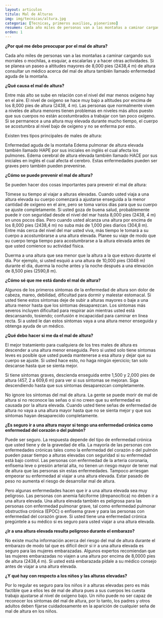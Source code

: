 ```yaml
---
layout: articulos
titulo: Mal de Alturas
img: img/tecnicas/altura.jpg
categoria: [Tecnicas, primeros auxilios, pionerismo]
resumen: Cada año miles de personas van a las montañas a caminar cargando sus morrales o mochilas, a esquiar, a escalarlas y a hacer otras actividades.
orden: 1
---
```

**¿Por qué me debo preocupar por el mal de altura?**

Cada año miles de personas van a las montañas a caminar cargando sus morrales o mochilas, a esquiar, a escalarlas y a hacer otras actividades. Si se planea un paseo a altitudes mayores de 8,000 pies (2438,4 m) de altura consultar un médico acerca del mal de altura también llamado enfermedad aguda de la montaña.

**¿Qué causa el mal de altura?**

Entre más alto se sube en relación con el nivel del mar menos oxígeno hay en el aire. El nivel de oxígeno se hace muy bajo a altitudes por encima de los 8,000 pies de altura (2438, 4 m). Las personas que normalmente viven a niveles de altura menores tienen problemas en niveles más altos puesto que sus cuerpos no están acostumbrados a trabajar con tan poco oxígeno. Si se permanece a una altura muy elevada durante mucho tiempo, el cuerpo se acostumbra al nivel bajo de oxígeno y no se enferma por esto.

Existen tres tipos principales de males de altura:

Enfermedad aguda de la montaña 
Edema pulmonar de altura elevada también llamado HAPE por sus iniciales en inglés el cual afecta los pulmones. 
Edema cerebral de altura elevada también llamado HACE por sus iniciales en inglés el cual afecta el cerebro. 
Estas enfermedades pueden ser graves pero también pueden prevenirse.

**¿Cómo se puede prevenir el mal de altura?**

Se pueden hacer dos cosas importantes para prevenir el mal de altura:

Tómese su tiempo al viajar a alturas elevadas. Cuando usted viaja a una altura elevada su cuerpo comenzará a ajustarse enseguida a la menor cantidad de oxígeno en el aire, pero se toma varios días para que su cuerpo se ajuste completamente. Si usted goza de buena salud, probablemente puede ir con seguridad desde el nivel del mar hasta 8,000 pies (2438, 4 m) en unos pocos días. Pero cuando usted alcanza una altura por encima de los 8,000 pies (2438,4 m) no suba más de 1,000 pies diarios (304,8 m). Entre más cerca del nivel del mar usted viva, más tiempo le tomará a su cuerpo a acostumbrarse a una altura elevada. Planee su viaje de modo que su cuerpo tenga tiempo para acostumbrarse a la altura elevada antes de que usted comience su actividad física.

Duerma a una altura que sea menor que la altura a la que estuvo durante el día. Por ejemplo, si usted esquió a una altura de 10,000 pies (3048 m) durante el día, duerma la noche antes y la noche después a una elevación de 8,500 pies (2590,8 m).

**¿Cómo sé que me está dando el mal de altura?**

Algunos de los primeros síntomas de la enfermedad de altura son dolor de cabeza, mareo, debilidad, dificultad para dormir y malestar estomacal. Si usted tiene estos síntomas deje de subir a alturas mayores o baje a una altura menor hasta que los síntomas desaparezcan. Los síntomas más severos incluyen dificultad para respirar aún mientras usted está descansando, tosiendo; confusión e incapacidad para caminar en línea recta. Si a usted le dan estos síntomas vaya a una altura menor enseguida y obtenga ayuda de un médico.

**¿Qué debo hacer si me da el mal de altura?**

El mejor tratamiento para cualquiera de los tres males de altura es descender a una altura menor enseguida. Pero si usted solo tiene síntomas leves es posible que usted pueda mantenerse a esa altura y dejar que su cuerpo se ajuste. Si usted hace esto, no haga ningún ejercicio; tan solo descanse hasta que se sienta mejor.

Si tiene síntomas graves, descienda enseguida entre 1,500 y 2,000 pies de altura (457, 2 a 609,6 m) para ver si sus síntomas se mejoran. Siga descendiendo hasta que sus síntomas desaparezcan completamente.

No ignore los síntomas del mal de altura. La gente se puede morir de mal de altura si no reconoce las señas o si no creen que su enfermedad es causada por la altura elevada. Cuando usted tiene señas de enfermedad de altura no vaya a una altura mayor hasta que no se sienta mejor y que sus síntomas hayan desaparecido completamente.

**¿Es seguro ir a una altura mayor si tengo una enfermedad crónica como enfermedad del corazón o del pulmón?**

Puede ser seguro. La respuesta depende del tipo de enfermedad crónica que usted tiene y de la gravedad de ella. La mayoría de las personas con enfermedades crónicas tales como la enfermedad del corazón o del pulmón pueden pasar tiempo a alturas elevadas con seguridad si su enfermedad está bajo control. Las personas con enfermedad de la arteria coronaria, enfisema leve o presión arterial alta, no tienen un riesgo mayor de tener mal de altura que las personas sin estas enfermedades. Tampoco arriesgan empeorar su enfermedad al viajar a una altura elevada. Estar pasado de peso no aumenta el riesgo de desarrollar mal de altura.

Pero algunas enfermedades hacen que ir a una altura elevada sea muy peligroso. Las personas con anemia falciforme (drepanocítica) no deben ir a una altura elevada. Una altura elevada también es peligrosa para las personas con enfermedad pulmonar grave, tal como enfermedad pulmonar obstructiva crónica (EPOC) o enfisema grave y para las personas con enfermedad del corazón grave. Si usted tiene una enfermedad crónica pregúntele a su médico si es seguro para usted viajar a una altura elevada.

**¿Ir a una altura elevada resulta peligroso durante el embarazo?**

No existe mucha información acerca del riesgo del mal de altura durante el embarazo de modo tal que es difícil decir si ir a una altura elevada es seguro para las mujeres embarazadas. Algunos expertos recomiendan que las mujeres embarazadas no viajen a una altura por encima de 8,0000 pies de altura (2438,4 m). Si usted está embarazada pídale a su médico consejo antes de viajar a una altura elevada.

**¿Y qué hay con respecto a los niños y las alturas elevadas?**

Por lo regular es seguro para los niños ir a alturas elevadas pero es más factible que a ellos les dé mal de altura pues a sus cuerpos les cuesta trabajo ajustarse al nivel de oxígeno bajo. Un niño puede no ser capaz de reconocer los síntomas del mal de altura, por lo tanto, los padres y otros adultos deben fijarse cuidadosamente en la aparición de cualquier seña de mal de altura en los niños.
